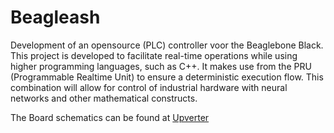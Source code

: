 # Beagleash
Development of an opensource (PLC) controller voor the Beaglebone Black. This project is developed to facilitate real-time operations while using higher programming languages, such as C++. It makes use from the PRU (Programmable Realtime Unit) to ensure a deterministic execution flow.
This combination will allow for control of industrial hardware with neural networks and other mathematical constructs.

The Board schematics can be found at [Upverter](https://upverter.com/UniversityofAppliedSciencesHAN/4221c52404971b6a/Beagleash/)

